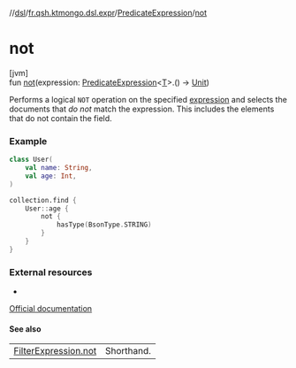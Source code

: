 //[dsl](../../../index.md)/[fr.qsh.ktmongo.dsl.expr](../index.md)/[PredicateExpression](index.md)/[not](not.md)

# not

[jvm]\
fun [not](not.md)(expression: [PredicateExpression](index.md)&lt;[T](index.md)&gt;.() -&gt; [Unit](https://kotlinlang.org/api/latest/jvm/stdlib/kotlin/-unit/index.html))

Performs a logical `NOT` operation on the specified [expression](not.md) and selects the documents that *do not* match the expression. This includes the elements that do not contain the field.

### Example

```kotlin
class User(
    val name: String,
    val age: Int,
)

collection.find {
    User::age {
        not {
            hasType(BsonType.STRING)
        }
    }
}
```

### External resources

-
[Official documentation](https://www.mongodb.com/docs/manual/reference/operator/query/not/)

#### See also

|                                                      |            |
|------------------------------------------------------|------------|
| [FilterExpression.not](../-filter-expression/not.md) | Shorthand. |
